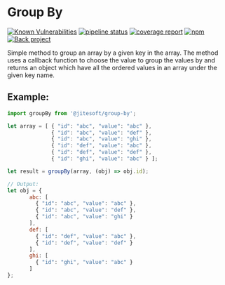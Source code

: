 # Group By

[![Known Vulnerabilities](https://dev.snyk.io/test/npm/@jitesoft/group-by/badge.svg)](https://dev.snyk.io/test/npm/@jitesoft/group-by)
[![pipeline status](https://gitlab.com/jitesoft/open-source/javascript/group-by/badges/master/pipeline.svg)](https://gitlab.com/jitesoft/open-source/javascript/group-by/commits/master)
[![coverage report](https://gitlab.com/jitesoft/open-source/javascript/group-by/badges/master/coverage.svg)](https://gitlab.com/jitesoft/open-source/javascript/group-by-by/commits/master)
[![npm](https://img.shields.io/npm/dt/@jitesoft/group-by)](https://www.npmjs.com/package/@jitesoft/group-by)
[![Back project](https://img.shields.io/badge/Open%20Collective-Tip%20the%20devs!-blue.svg)](https://opencollective.com/jitesoft-open-source)

Simple method to group an array by a given key in the array. The method uses a callback function to choose the 
value to group the values by and returns an object which have all the ordered values in an array under the given key name.

## Example:

```js
import groupBy from '@jitesoft/group-by';

let array = [ { "id": "abc", "value": "abc" },
              { "id": "abc", "value": "def" },
              { "id": "abc", "value": "ghi" },
              { "id": "def", "value": "abc" },
              { "id": "def", "value": "def" },
              { "id": "ghi", "value": "abc" } ];

let result = groupBy(array, (obj) => obj.id);

// Output:
let obj = {
       abc: [
         { "id": "abc", "value": "abc" },
         { "id": "abc", "value": "def" },
         { "id": "abc", "value": "ghi" }
       ],
       def: [
         { "id": "def", "value": "abc" },
         { "id": "def", "value": "def" }
       ],
       ghi: [
         { "id": "ghi", "value": "abc" }
       ]
};
```
